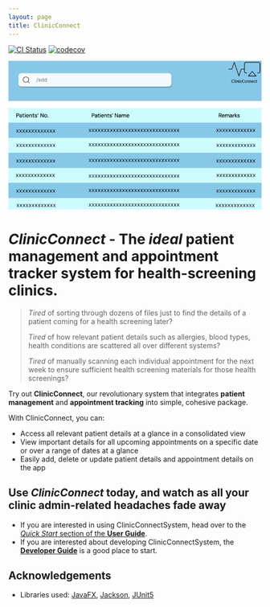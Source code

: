 ```yaml
---
layout: page
title: ClinicConnect
---
```


[![CI Status](https://github.com/se-edu/addressbook-level3/workflows/Java%20CI/badge.svg)](https://github.com/se-edu/addressbook-level3/actions)
[![codecov](https://codecov.io/gh/se-edu/addressbook-level3/branch/master/graph/badge.svg)](https://codecov.io/gh/se-edu/addressbook-level3)

![Ui](images/Ui.png)

# ***ClinicConnect* - The *ideal* patient management and appointment tracker system for health-screening clinics.**

> *Tired* of sorting through dozens of files just to find the details of a patient coming for a health screening later?  
>  
> *Tired* of how relevant patient details such as allergies, blood types, health conditions are scattered all over different systems?  
>  
> *Tired* of manually scanning each individual appointment for the next week to ensure sufficient health screening materials for those health screenings?  

Try out **ClinicConnect**, our revolutionary system that integrates **patient management** and **appointment tracking** into simple, cohesive package.

With ClinicConnect, you can:  
- Access all relevant patient details at a glance in a consolidated view
- View important details for all upcoming appointments on a specific date or over a range of dates at a glance
- Easily add, delete or update patient details and appointment details on the app

## **Use *ClinicConnect* today, and watch as all your clinic admin-related headaches fade away**

* If you are interested in using ClinicConnectSystem, head over to the [_Quick Start_ section of the **User Guide**](UserGuide.md#quick-start).
* If you are interested about developing ClinicConnectSystem, the [**Developer Guide**](DeveloperGuide.md) is a good place to start.


## **Acknowledgements**

* Libraries used: [JavaFX](https://openjfx.io/), [Jackson](https://github.com/FasterXML/jackson), [JUnit5](https://github.com/junit-team/junit5)
